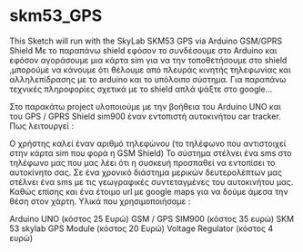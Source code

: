 # skm53_GPS
This Sketch will run with the SkyLab SKM53 GPS via Arduino
GSM/GPRS Shield
Με το παραπάνω shield εφόσον το συνδέσουμε στο Arduino και εφόσον αγοράσουμε μια κάρτα sim για να την τοποθετήσουμε στο shield ,μπορούμε να κάνουμε ότι θέλουμε από πλευράς κινητής τηλεφωνίας και αλληλεπίδρασης με το arduino και το υπόλοιπο σύστημα. Για παραπάνω τεχνικές πληροφορίες σχετικά με το shield απλά ψάξτε στο google…

Στο παρακάτω project υλοποιούμε με την βοήθεια του Arduino UNO και του GPS / GPRS Shield sim900 έναν εντοπιστή αυτοκινήτου car tracker. Πως λειτουργεί :

Ο χρήστης καλεί έναν αριθμό τηλεφώνου (το τηλέφωνο που αντιστοιχεί στην κάρτα sim που φορά η GSM Shield)
To  σύστημα στέλνει ένα sms στο τηλέφωνο μας που μας λέει ότι η συσκευή προσπαθεί να εντοπίσει το αυτοκίνητο σας.
Σε ένα χρονικό διάστημα μερικών δευτερολέπτων μας στέλνει ένα sms με τις γεωγραφικές συντεταγμένες του αυτοκινήτου μας. Καθώς επίσης και ένα έτοιμο url με google maps για να δούμε άμεσα την θέση στον χάρτη.
Υλικά που χρησιμοποιήσαμε :

Arduino UNO (κόστος 25 Ευρώ)
GSM / GPS SIM900 (κόστος 35 ευρώ)
SKM 53 skylab GPS Module (κόστος 20 Ευρώ)
Voltage Regulator (κόστος 4 ευρώ)
